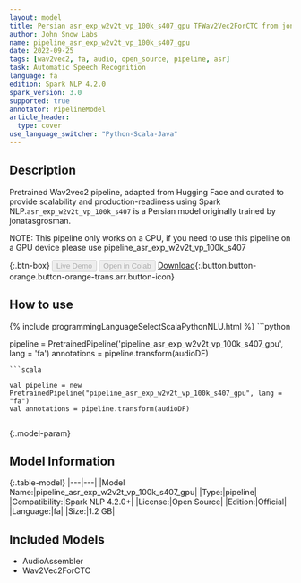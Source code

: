 ```yaml
---
layout: model
title: Persian asr_exp_w2v2t_vp_100k_s407_gpu TFWav2Vec2ForCTC from jonatasgrosman
author: John Snow Labs
name: pipeline_asr_exp_w2v2t_vp_100k_s407_gpu
date: 2022-09-25
tags: [wav2vec2, fa, audio, open_source, pipeline, asr]
task: Automatic Speech Recognition
language: fa
edition: Spark NLP 4.2.0
spark_version: 3.0
supported: true
annotator: PipelineModel
article_header:
  type: cover
use_language_switcher: "Python-Scala-Java"
---
```


## Description

Pretrained Wav2vec2  pipeline, adapted from Hugging Face and curated to provide scalability and production-readiness using Spark NLP.`asr_exp_w2v2t_vp_100k_s407` is a Persian model originally trained by jonatasgrosman.

NOTE: This pipeline only works on a CPU, if you need to use this pipeline on a GPU device please use pipeline_asr_exp_w2v2t_vp_100k_s407

{:.btn-box}
<button class="button button-orange" disabled>Live Demo</button>
<button class="button button-orange" disabled>Open in Colab</button>
[Download](https://s3.amazonaws.com/auxdata.johnsnowlabs.com/public/models/pipeline_asr_exp_w2v2t_vp_100k_s407_gpu_fa_4.2.0_3.0_1664108090356.zip){:.button.button-orange.button-orange-trans.arr.button-icon}

## How to use



<div class="tabs-box" markdown="1">
{% include programmingLanguageSelectScalaPythonNLU.html %}
```python

pipeline = PretrainedPipeline('pipeline_asr_exp_w2v2t_vp_100k_s407_gpu', lang = 'fa')
annotations =  pipeline.transform(audioDF)
    
```
```scala

val pipeline = new PretrainedPipeline("pipeline_asr_exp_w2v2t_vp_100k_s407_gpu", lang = "fa")
val annotations = pipeline.transform(audioDF)
    
```
</div>

{:.model-param}
## Model Information

{:.table-model}
|---|---|
|Model Name:|pipeline_asr_exp_w2v2t_vp_100k_s407_gpu|
|Type:|pipeline|
|Compatibility:|Spark NLP 4.2.0+|
|License:|Open Source|
|Edition:|Official|
|Language:|fa|
|Size:|1.2 GB|

## Included Models

- AudioAssembler
- Wav2Vec2ForCTC